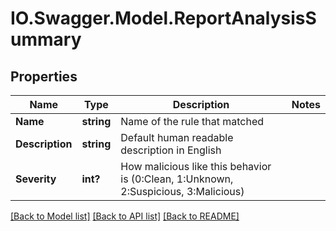 # IO.Swagger.Model.ReportAnalysisSummary
## Properties

Name | Type | Description | Notes
------------ | ------------- | ------------- | -------------
**Name** | **string** | Name of the rule that matched | 
**Description** | **string** | Default human readable description in English | 
**Severity** | **int?** | How malicious like this behavior is (0:Clean, 1:Unknown, 2:Suspicious, 3:Malicious)  | 

[[Back to Model list]](../README.md#documentation-for-models) [[Back to API list]](../README.md#documentation-for-api-endpoints) [[Back to README]](../README.md)

